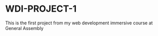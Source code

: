 # WDI-PROJECT-1
This is the first project from my web development immersive course at General Assembly
